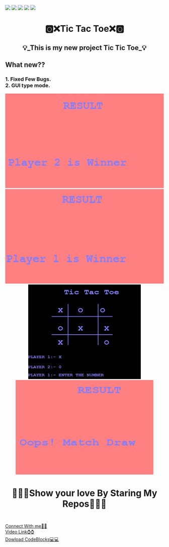 ![](https://img.shields.io/badge/Programming_Language-c++-blue.svg)
![](https://img.shields.io/badge/Library-Graphics.h-gold.svg)
![](https://img.shields.io/badge/Platform-Desktop_Development-green.svg)
![](https://img.shields.io/badge/Status-Beta-green.svg)
![](https://img.shields.io/badge/Version-CodeBlocks_13.12-red.svg)
<h1><p align="center">🅾❌Tic Tac Toe❌🅾</p></h1>
<h2> <p align="center">💡_This is my new project Tic Tic Toe_💡</p></h2>
<h2>What new??</h2>
<h3> 1. Fixed Few Bugs.</br>
     2. GUI type mode.</h3>
<p align="center">
<img src="screenshots/Screenshot 2021-02-22 224927.jpg" alt="Image" height="300">
<img src="screenshots/Screenshot 2021-02-22 225031.jpg" alt="Image" height="300">
<img src="screenshots/Screenshot 2021-02-22 225122.jpg" alt="Image" height="300">
<img src="screenshots/Screenshot 2021-02-22 225152.jpg" alt="Image" height="300">
</p>
<h1><p align="center">💖💖🔥Show your love By Staring My Repos💖💖🔥</p></h1></br>
<a href="https://www.linkedin.com/in/ujjwal-gupta-ug-233543202/">Connect With me🤝🤝</a></br>
<a href="https://www.youtube.com/watch?v=27d8jxj-aNw">Video Link⌚⌚</a></br>
<a href="https://www.codeblocks.org/downloads/binaries/">Dowload CodeBlocks💻💻</a>
